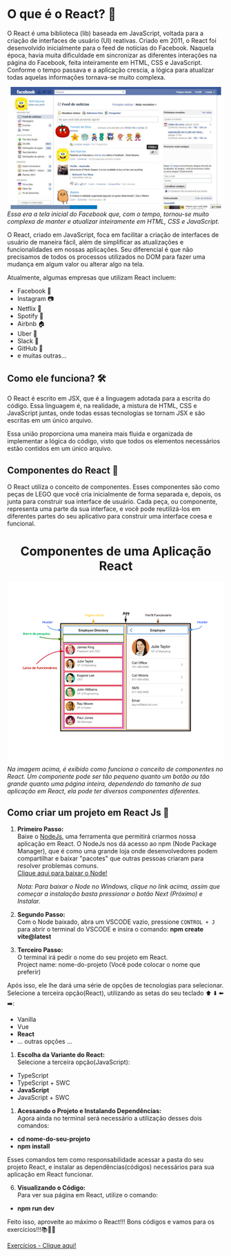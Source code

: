 # O que é o React? 🤔

O React é uma biblioteca (lib) baseada em JavaScript, voltada para a criação de interfaces de usuário (UI) reativas. Criado em 2011, o React foi desenvolvido inicialmente para o feed de notícias do Facebook. Naquela época, havia muita dificuldade em sincronizar as diferentes interações na página do Facebook, feita inteiramente em HTML, CSS e JavaScript. Conforme o tempo passava e a aplicação crescia, a lógica para atualizar todas aquelas informações tornava-se muito complexa.

![Tela inicial do Facebook antiga](../assets/facebook_antigo.png)  
*Essa era a tela inicial do Facebook que, com o tempo, tornou-se muito complexa de manter e atualizar inteiramente em HTML, CSS e JavaScript.*

O React, criado em JavaScript, foca em facilitar a criação de interfaces de usuário de maneira fácil, além de simplificar as atualizações e funcionalidades em nossas aplicações. Seu diferencial é que não precisamos de todos os processos utilizados no DOM para fazer uma mudança em algum valor ou alterar algo na tela.

Atualmente, algumas empresas que utilizam React incluem: 
- Facebook 📘
- Instagram 📷
- Netflix 🍿
- Spotify 🎵
- Airbnb 🏠
- Uber 🚗
- Slack 💬
- GitHub 🐙
- e muitas outras...


## Como ele funciona? 🛠️

O React é escrito em JSX, que é a linguagem adotada para a escrita do código. Essa linguagem é, na realidade, a mistura de HTML, CSS e JavaScript juntas, onde todas essas tecnologias se tornam JSX e são escritas em um único arquivo.

Essa união proporciona uma maneira mais fluida e organizada de implementar a lógica do código, visto que todos os elementos necessários estão contidos em um único arquivo.

## Componentes do React 🧩

O React utiliza o conceito de componentes. Esses componentes são como peças de LEGO que você cria inicialmente de forma separada e, depois, os junta para construir sua interface de usuário. Cada peça, ou componente, representa uma parte da sua interface, e você pode reutilizá-los em diferentes partes do seu aplicativo para construir uma interface coesa e funcional.

<h1 align="center">Componentes de uma Aplicação React</h1>

![Componentes do React](../assets/Componentes.png)  
*Na imagem acima, é exibido como funciona o conceito de componentes no React. Um componente pode ser tão pequeno quanto um botão ou tão grande quanto uma página inteira, dependendo do tamanho de sua aplicação em React, ela pode ter diversos componentes diferentes.*

## Como criar um projeto em React Js 🚀

1. **Primeiro Passo:**  
   Baixe o [NodeJs](https://nodejs.org/en), uma ferramenta que permitirá criarmos nossa aplicação em React. O NodeJs nos dá acesso ao npm (Node Package Manager), que é como uma grande loja onde desenvolvedores podem compartilhar e baixar "pacotes" que outras pessoas criaram para resolver problemas comuns.  
   [Clique aqui para baixar o Node!](https://nodejs.org/en)  

   *Nota: Para baixar o Node no Windows, clique no link acima, assim que começar a instalação basta pressionar o botão Next (Próximo) e Instalar.*

3. **Segundo Passo:**  
   Com o Node baixado, abra um VSCODE vazio, pressione `CONTROL + J` para abrir o terminal do VSCODE e insira o comando:  **npm create vite@latest**

4. **Terceiro Passo:**  
O terminal irá pedir o nome do seu projeto em React.  
Project name: nome-do-projeto
(Você pode colocar o nome que preferir)

Após isso, ele lhe dará uma série de opções de tecnologias para selecionar. Selecione a terceira opção(React), utilizando as setas do seu teclado ⬆️ ⬇️ ⬅️ ➡️:  
- Vanilla
- Vue
- **React**
- ... outras opções ...

1. **Escolha da Variante do React:**  
Selecione a terceira opção(JavaScript):
- TypeScript
- TypeScript + SWC
- **JavaScript**
- JavaScript + SWC

1. **Acessando o Projeto e Instalando Dependências:**  
Agora ainda no terminal será necessário a utilização desses dois comandos:
- **cd nome-do-seu-projeto** 
- **npm install**

Esses comandos tem como responsabilidade acessar a pasta do seu projeto React, e instalar as dependências(códigos) necessários para sua aplicação em React funcionar.


6. **Visualizando o Código:**  
Para ver sua página em React, utilize o comando:
- **npm run dev**


Feito isso, aproveite ao máximo o React!!! Bons códigos e vamos para os exercícios!!!📚👨‍💻

[Exercícios - Clique aqui!](./1.IntroducaoReactExercicios.md)

